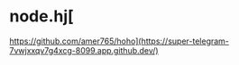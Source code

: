 # node.hj[
https://github.com/amer765/hoho](https://super-telegram-7vwjxxqv7g4xcg-8099.app.github.dev/)
